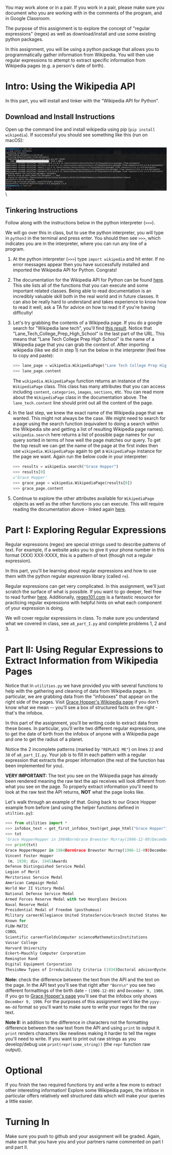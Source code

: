You may work alone or in a pair. If you work in a pair, please make sure you document who you are working with in the comments of the program, and in Google Classroom.

The purpose of this assignment is to explore the concept of "regular expressions" (regex) as well as download/install and use some existing python packages.

In this assignment, you will be using a python package that allows you to programmatically gather information from Wikipedia. You will then use regular expressions to attempt to extract specific information from Wikipedia pages (e.g. a person's date of birth).

# Intro: Using the Wikipedia API

In this part, you will install and tinker with the "Wikipedia API for Python".

## Download and Install Instructions

Open up the command line and install wikipedia using pip (`pip install wikipedia`). If successful you should see something like this (run on macOS):

![Pip install Wikipedia](./images/pip_install_wikipedia.png "Pip install Wikipedia") \

## Tinkering Instructions

Follow along with the instructions below in the python interpreter (`>>>`).

We will go over this in class, but to use the python interpreter, you will type in `python3` in the terminal and press enter.  You should then see `>>>`, which indicates you are in the interpreter, where you can run any line of a program.

1. At the python interpreter (`>>>`) type `import wikipedia` and hit enter. If no error messages appear then you have successfully installed and imported the Wikipedia API for Python. Congrats!
2. The documentation for the Wikipedia API for Python can be found [here](https://wikipedia.readthedocs.io/en/latest/code.html). This site lists all of the functions that you can execute and some important related classes. Being able to read documentation is an incredibly valuable skill both in the real world and in future classes. It can also be really hard to understand and takes experience to know how to read it well, ask a TA for advice on how to read it if you're having difficulty!
3. Let's try grabbing the contents of a Wikipedia page. If you do a google search for "Wikipedia lane tech", you'll find [this result](https://en.wikipedia.org/wiki/Lane_Tech_College_Prep_High_School). Notice that "Lane_Tech_College_Prep_High_School" is the last part of the URL. This means that "Lane Tech College Prep High School" is the name of a Wikipedia page that you can grab the content of. After importing wikipedia (like we did in step 1) run the below in the interpreter (feel free to copy and paste):

    ```python
    >>> lane_page = wikipedia.WikipediaPage("Lane Tech College Prep High School")
    >>> lane_page.content
    ```

    The `wikipedia.WikipediaPage` function returns an instance of the `WikipediaPage` class. This class has many attributes that you can access including `content`, `categories`, `images`, `sections`, etc. You can read more about the `WikipediaPage` class in the documentation above. The `lane_tech.content`  line should print out all the content of the page.

4. In the last step, we knew the exact name of the Wikipedia page that we wanted. This might not always be the case. We might need to search for a page using the search function (equivalent to doing a search within the Wikipedia site and getting a list of resulting Wikipedia page names). `wikipedia.search` here returns a list of possible page names for our query sorted in terms of how well the page matches our query. To get the top result we can get the name of the page at the first index then use `wikipedia.WikipediaPage` again to get a `WikipediaPage` instance for the page we want. Again run the below code in your interpreter:

    ```python
    >>> results = wikipedia.search("Grace Hopper")
    >>> results[0]
    u'Grace Hopper'
    >>> grace_page = wikipedia.WikipediaPage(results[0])
    >>> grace_page.content
    ```

5. Continue to explore the other attributes available for `WikipediaPage` objects as well as the other functions you can execute. This will require reading the documentation above - linked again [here](https://wikipedia.readthedocs.io/en/latest/code.html).

# Part I: Exploring Regular Expressions

Regular expressions (regex) are special strings used to describe patterns of text. For example, if a website asks you to give it your phone number in this format (XXX) XXX-XXXX, this is a pattern of text (though not a regular expression).

In this part, you'll be learning about regular expressions and how to use them with the python regular expression library (called `re`).

Regular expressions can get very complicated. In this assignment, we'll just scratch the surface of what is possible. If you want to go deeper, feel free to read further [here](https://docs.python.org/2/howto/regex.html). Additionally, [regex101.com](https://regex101.com/) is a fantastic resource for practicing regular expressions with helpful hints on what each component of your expression is doing.

We will cover regular expressions in class. To make sure you understand what we covered in class, see `a8_part_I.py` and complete problems 1, 2 and 3.

# Part II: Using Regular Expressions to Extract Information from Wikipedia Pages

Notice that in `utilities.py` we have provided you with several functions to help with the gathering and cleaning of data from Wikipedia pages. In particular, we are grabbing data from the "infoboxes" that appear on the right side of the pages. Visit [Grace Hopper's Wikipedia page](https://en.wikipedia.org/wiki/Grace_Hopper) if you don't know what we mean -- you'll see a box of structured facts on the right - that's the infobox.

In this part of the assignment, you'll be writing code to extract data from these boxes. In particular, you'll write two different regular expressions, one to get the date of birth from the infobox of anyone with a Wikipedia page and one to get the radius of a planet.

Notice the 2 incomplete patterns (marked by `"REPLACE ME"`) on lines `22` and `38` of `a8_part_II.py`. Your job is to fill in each pattern with a regular expression that extracts the proper information (the rest of the function has been implemented for you).

**VERY IMPORTANT:** The text you see on the Wikipedia page has already been rendered meaning the raw text the api receives will look different from what you see on the page. To properly extract information you'll need to look at the raw text the API returns, **NOT** what the page looks like.

Let's walk through an example of that. Going back to our Grace Hopper example from before (and using the helper functions defined in `utilties.py`):

```python
>>> from utilities import *
>>> infobox_text = get_first_infobox_text(get_page_html("Grace Hopper"))
>>> txt
'Grace HopperHopper in 1984BornGrace Brewster Murray(1906-12-09)December 9, 1906New York City, U.S.DiedJanuary 1, 1992(1992-01-01) (aged\xa085)Arlington County, Virginia, U.S.Resting placeArlington National CemeteryAlma\xa0materVassar College (BA)  Yale University (MS, PhD)Spouse\nVincent Foster Hopper\n\u200b \u200b(m.\xa01930; div.\xa01945)\u200bAwards\nDefense Distinguished Service Medal\nLegion of Merit\nMeritorious Service Medal\nAmerican Campaign Medal\nWorld War II Victory Medal\nNational Defense Service Medal\nArmed Forces Reserve Medal with two Hourglass Devices\nNaval Reserve Medal\nPresidential Medal of Freedom (posthumous)\nMilitary careerAllegiance\xa0United StatesService/branch\xa0United States NavyYears\xa0of service1943–1986Rank Rear admiral (lower half)\nKnown\xa0for\nFLOW-MATIC\nCOBOL\nScientific careerFieldsComputer scienceMathematicsInstitutions\nVassar College\nHarvard University\nEckert–Mauchly Computer Corporation\nRemington Rand\nDigital Equipment Corporation\nThesisNew Types of Irreducibility Criteria\xa0(1934)Doctoral advisorØystein Ore\n\n'
>>> print(txt)
Grace HopperHopper in 1984BornGrace Brewster Murray(1906-12-09)December 9, 1906New York City, U.S.DiedJanuary 1, 1992(1992-01-01) (aged 85)Arlington County, Virginia, U.S.Resting placeArlington National CemeteryAlma materVassar College (BA)  Yale University (MS, PhD)Spouse
Vincent Foster Hopper
​ ​(m. 1930; div. 1945)​Awards
Defense Distinguished Service Medal
Legion of Merit
Meritorious Service Medal
American Campaign Medal
World War II Victory Medal
National Defense Service Medal
Armed Forces Reserve Medal with two Hourglass Devices
Naval Reserve Medal
Presidential Medal of Freedom (posthumous)
Military careerAllegiance United StatesService/branch United States NavyYears of service1943–1986Rank Rear admiral (lower half)
Known for
FLOW-MATIC
COBOL
Scientific careerFieldsComputer scienceMathematicsInstitutions
Vassar College
Harvard University
Eckert–Mauchly Computer Corporation
Remington Rand
Digital Equipment Corporation
ThesisNew Types of Irreducibility Criteria (1934)Doctoral advisorØystein Ore
```

**Note:** check the difference between the text from the API and the text on the page. In the API text you'll see that right after `"Born\n"` you see two different formattings of the birth date - `(1906-12-09)` and `December 9, 1906`. If you go to [Grace Hopper's page](https://en.wikipedia.org/wiki/Grace_Hopper) you'll see that the infobox only shows `December 9, 1906`. For the purposes of this assignment we'd like the `yyyy-mm-dd` format so you'll want to make sure to write your regex for the raw text.

**Note II:** in addition to the difference in characters not the formatting difference between the raw text from the API and using `print` to output it. `print` renders characters like newlines making it harder to tell the regex you'll need to write. If you want to print out raw strings as you develop/debug use `print(repr(some_string))` (the `repr` function raw output).

# Optional

If you finish the two required functions try and write a few more to extract other interesting information! Explore some Wikipedia pages, the infobox in particular offers relatively well structured data which will make your queries a little easier.

# Turning In

Make sure you push to github and your assignment will be graded.  Again, make sure that you have you and your partners name commented on part I and part II.
